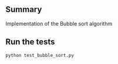 
## Summary

Implementation of the Bubble sort algorithm

## Run the tests 

``` 
python test_bubble_sort.py
```


